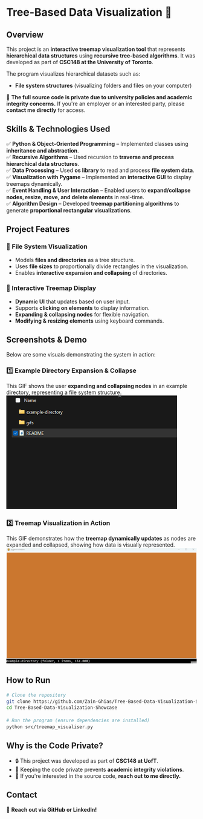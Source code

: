 # **Tree-Based Data Visualization 🌳**

## **Overview**
This project is an **interactive treemap visualization tool** that represents **hierarchical data structures** using **recursive tree-based algorithms**. It was developed as part of **CSC148 at the University of Toronto**.

The program visualizes hierarchical datasets such as:
- **File system structures** (visualizing folders and files on your computer)

🚨 **The full source code is private due to university policies and academic integrity concerns.**
If you're an employer or an interested party, please **contact me directly** for access.

## **Skills & Technologies Used**
✅ **Python & Object-Oriented Programming** – Implemented classes using **inheritance and abstraction**.  
✅ **Recursive Algorithms** – Used recursion to **traverse and process hierarchical data structures**.  
✅ **Data Processing** – Used **os library** to read and process **file system data**.  
✅ **Visualization with Pygame** – Implemented an **interactive GUI** to display treemaps dynamically.  
✅ **Event Handling & User Interaction** – Enabled users to **expand/collapse nodes, resize, move, and delete elements** in real-time.  
✅ **Algorithm Design** – Developed **treemap partitioning algorithms** to generate **proportional rectangular visualizations**.  

## **Project Features**
### **📂 File System Visualization**
- Models **files and directories** as a tree structure.
- Uses **file sizes** to proportionally divide rectangles in the visualization.
- Enables **interactive expansion and collapsing** of directories.

### **🎨 Interactive Treemap Display**
- **Dynamic UI** that updates based on user input.
- Supports **clicking on elements** to display information.
- **Expanding & collapsing nodes** for flexible navigation.
- **Modifying & resizing elements** using keyboard commands.

## **Screenshots & Demo**
Below are some visuals demonstrating the system in action:

### **1️⃣ Example Directory Expansion & Collapse**
This GIF shows the user **expanding and collapsing nodes** in an example directory, representing a file system structure.
![Example Directory](gifs/Animation.gif)

### **2️⃣ Treemap Visualization in Action**
This GIF demonstrates how the **treemap dynamically updates** as nodes are expanded and collapsed, showing how data is visually represented.
![Treemap Visualization](gifs/Animation2.gif)

## **How to Run**
```sh
# Clone the repository
git clone https://github.com/Zain-Ghias/Tree-Based-Data-Visualization-Showcase.git
cd Tree-Based-Data-Visualization-Showcase

# Run the program (ensure dependencies are installed)
python src/treemap_visualiser.py
```

## **Why is the Code Private?**
- 🔒 This project was developed as part of **CSC148 at UofT**.
- 🚫 Keeping the code private prevents **academic integrity violations**.
- 🤝 If you're interested in the source code, **reach out to me directly.**

## **Contact**
📩 **Reach out via GitHub or LinkedIn!**

